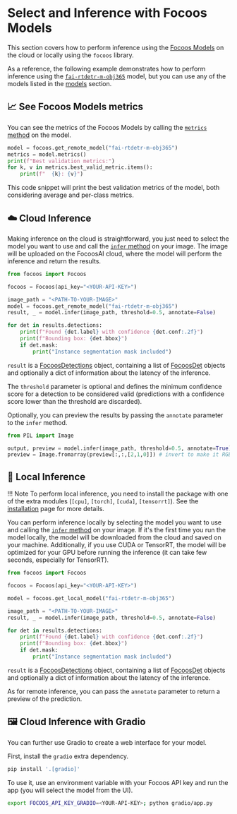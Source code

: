 # Select and Inference with Focoos Models

This section covers how to perform inference using the [Focoos Models](./models.md) on the cloud or locally using the `focoos` library.

As a reference, the following example demonstrates how to perform inference using the [`fai-rtdetr-m-obj365`](./models/fai-rtdetr-m-obj365.md) model, but you can use any of the models listed in the [models](./models.md) section.

## 📈 See Focoos Models metrics
You can see the metrics of the Focoos Models by calling the [`metrics` method](../../api/remote_model/#focoos.remote_model.RemoteModel.metrics) on the model.

```python
model = focoos.get_remote_model("fai-rtdetr-m-obj365")
metrics = model.metrics()
print(f"Best validation metrics:")
for k, v in metrics.best_valid_metric.items():
    print(f"  {k}: {v}")
```
This code snippet will print the best validation metrics of the model, both considering average and per-class metrics.

## ☁️ Cloud Inference
Making inference on the cloud is straightforward, you just need to select the model you want to use and call the [`infer` method](../../api/remote_model/#focoos.remote_model.RemoteModel.infer) on your image. The image will be uploaded on the FocoosAI cloud, where the model will perform the inference and return the results.

```python
from focoos import Focoos

focoos = Focoos(api_key="<YOUR-API-KEY>")

image_path = "<PATH-TO-YOUR-IMAGE>"
model = focoos.get_remote_model("fai-rtdetr-m-obj365")
result, _ = model.infer(image_path, threshold=0.5, annotate=False)

for det in results.detections:
    print(f"Found {det.label} with confidence {det.conf:.2f}")
    print(f"Bounding box: {det.bbox}")
    if det.mask:
        print("Instance segmentation mask included")

```
`result` is a [FocoosDetections](../../api/ports/#focoos.ports.FocoosDetections) object, containing a list of [FocoosDet](../../api/ports/#focoos.ports.FocoosDet) objects and optionally a dict of information about the latency of the inference.

The `threshold` parameter is optional and defines the minimum confidence score for a detection to be considered valid (predictions with a confidence score lower than the threshold are discarded).

Optionally, you can preview the results by passing the `annotate` parameter to the `infer` method.
```python
from PIL import Image

output, preview = model.infer(image_path, threshold=0.5, annotate=True)
preview = Image.fromarray(preview[:,:,[2,1,0]]) # invert to make it RGB
```

## 🤖 Local Inference
!!! Note
    To perform local inference, you need to install the package with one of the extra modules (`[cpu]`, `[torch]`, `[cuda]`, `[tensorrt]`). See the [installation](./setup.md) page for more details.

You can perform inference locally by selecting the model you want to use and calling the [`infer` method](../../api/local_model/#focoos.local_model.LocalModel.infer) on your image. If it's the first time you run the model locally, the model will be downloaded from the cloud and saved on your machine. Additionally, if you use CUDA or TensorRT, the model will be optimized for your GPU before running the inference (it can take few seconds, especially for TensorRT).

```python
from focoos import Focoos

focoos = Focoos(api_key="<YOUR-API-KEY>")

model = focoos.get_local_model("fai-rtdetr-m-obj365")

image_path = "<PATH-TO-YOUR-IMAGE>"
result, _ = model.infer(image_path, threshold=0.5, annotate=False)

for det in results.detections:
    print(f"Found {det.label} with confidence {det.conf:.2f}")
    print(f"Bounding box: {det.bbox}")
    if det.mask:
        print("Instance segmentation mask included")

```
`result` is a [FocoosDetections](../../api/ports/#focoos.ports.FocoosDetections) object, containing a list of [FocoosDet](../../api/ports/#focoos.ports.FocoosDet) objects and optionally a dict of information about the latency of the inference.

As for remote inference, you can pass the `annotate` parameter to return a preview of the prediction.

## 🖼️ Cloud Inference with Gradio
You can further use Gradio to create a web interface for your model.

First, install the `gradio` extra dependency.

```bash linenums="0"
pip install '.[gradio]'
```

To use it, use an environment variable with your Focoos API key and run the app (you will select the model from the UI).
```bash linenums="0"
export FOCOOS_API_KEY_GRADIO=<YOUR-API-KEY>; python gradio/app.py
```
